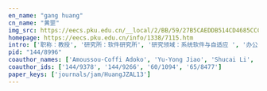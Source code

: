 ```yaml
---
en_name: "gang huang"
cn_name: "黄罡"
img_src: https://eecs.pku.edu.cn/__local/2/BB/59/27B5CAEDDB514CD4685CCCC085A_547DB043_1F96.jpg?e=.jpg
homepage: https://eecs.pku.edu.cn/info/1338/7115.htm
intro: ['职称：教授', '研究所：软件研究所', '研究领域：系统软件与自适应 ', '办公电话：86-10-6275 7670转16', '电子邮件：hg@pku.edu.cn', '个人主页：http://sei.pku.edu.cn/~huanggang ']
pid: "144/8996"
coauthor_names: ['Amoussou-Coffi Adoko', 'Yu-Yong Jiao', 'Shucai Li', 'Xiu-Li Zhang']
coauthor_ids: ['144/9378', '144/9266', '60/1094', '65/8477']
paper_keys: ['journals/jam/HuangJZAL13']
---
```

